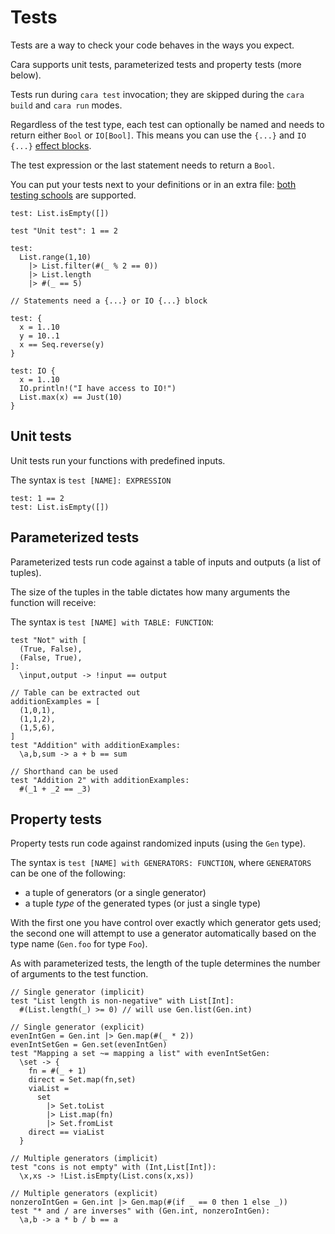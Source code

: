 # Tests

Tests are a way to check your code behaves in the ways you expect.

Cara supports unit tests, parameterized tests and property tests (more below).

Tests run during `cara test` invocation; they are skipped during the `cara build`
and `cara run` modes.

Regardless of the test type, each test can optionally be named and needs to
return either `Bool` or `IO[Bool]`. This means you can use the `{...}` and
`IO {...}` [effect blocks](/reference/effect-blocks-and-bang).

The test expression or the last statement needs to return a `Bool`.

You can put your tests next to your definitions or in an extra file: [both
testing
schools](https://softwareengineering.stackexchange.com/questions/166409/tdd-outside-in-vs-inside-out)
are supported.

``` cara title="Anonymous vs named"
test: List.isEmpty([])

test "Unit test": 1 == 2
```

``` cara title="Newlines welcome"
test:
  List.range(1,10)
    |> List.filter(#(_ % 2 == 0))
    |> List.length
    |> #(_ == 5)
```

``` cara title="Statements"
// Statements need a {...} or IO {...} block

test: {
  x = 1..10
  y = 10..1
  x == Seq.reverse(y)
}

test: IO {
  x = 1..10
  IO.println!("I have access to IO!")
  List.max(x) == Just(10)
}
```

## Unit tests

Unit tests run your functions with predefined inputs.

The syntax is `test [NAME]: EXPRESSION`

``` cara
test: 1 == 2
test: List.isEmpty([])
```

## Parameterized tests

Parameterized tests run code against a table of inputs and outputs (a list of
tuples).

The size of the tuples in the table dictates how many arguments the function
will receive:

The syntax is `test [NAME] with TABLE: FUNCTION`:

``` cara
test "Not" with [
  (True, False),
  (False, True),
]:
  \input,output -> !input == output

// Table can be extracted out
additionExamples = [
  (1,0,1),
  (1,1,2),
  (1,5,6),
]
test "Addition" with additionExamples:
  \a,b,sum -> a + b == sum

// Shorthand can be used
test "Addition 2" with additionExamples:
  #(_1 + _2 == _3)
```

## Property tests

Property tests run code against randomized inputs (using the `Gen` type).

The syntax is `test [NAME] with GENERATORS: FUNCTION`, where `GENERATORS` can
be one of the following:

* a tuple of generators (or a single generator)
* a tuple _type_ of the generated types (or just a single type)

With the first one you have control over exactly which generator gets used;
the second one will attempt to use a generator automatically based on the type
name (`Gen.foo` for type `Foo`).

As with parameterized tests, the length of the tuple determines the number of
arguments to the test function.

``` cara
// Single generator (implicit)
test "List length is non-negative" with List[Int]:
  #(List.length(_) >= 0) // will use Gen.list(Gen.int)

// Single generator (explicit)
evenIntGen = Gen.int |> Gen.map(#(_ * 2))
evenIntSetGen = Gen.set(evenIntGen)
test "Mapping a set ~= mapping a list" with evenIntSetGen:
  \set -> {
    fn = #(_ + 1)
    direct = Set.map(fn,set)
    viaList =
      set
        |> Set.toList
        |> List.map(fn)
        |> Set.fromList
    direct == viaList
  }

// Multiple generators (implicit)
test "cons is not empty" with (Int,List[Int]):
  \x,xs -> !List.isEmpty(List.cons(x,xs))

// Multiple generators (explicit)
nonzeroIntGen = Gen.int |> Gen.map(#(if _ == 0 then 1 else _))
test "* and / are inverses" with (Gen.int, nonzeroIntGen):
  \a,b -> a * b / b == a
```
